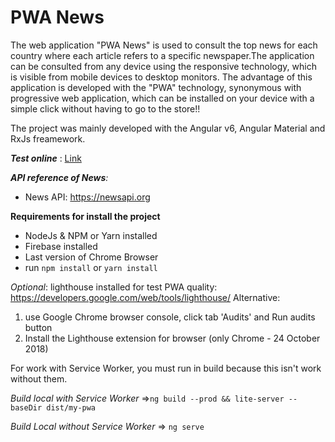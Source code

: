 # PWA News

The web application "PWA News" is used to consult the top news for each country where each article refers to a
  specific newspaper.The application can be consulted from any device using the responsive technology, which is visible from mobile devices
  to desktop monitors.
The advantage of this application is developed with the "PWA" technology, synonymous with progressive web application, which can be 
installed on your device with a simple click without having to go to the store!!

The project was mainly developed with the Angular v6, Angular Material and RxJs freamework.

_**Test online**_ : <a href="pwa-news-67c22.firebaseapp.com">Link</a>

_**API reference of News**:_
- News API: https://newsapi.org

**Requirements for install the project**
- NodeJs & NPM or Yarn installed
- Firebase installed
- Last version of Chrome Browser
- run `npm install` or `yarn install`

_Optional_: lighthouse installed for test PWA quality: https://developers.google.com/web/tools/lighthouse/
Alternative: 
1) use Google Chrome browser console, click tab 'Audits' and Run audits button
2) Install the Lighthouse extension for browser (only Chrome - 24 October 2018)

For work with Service Worker, you must run in build because this isn't work without them.

_Build local with Service Worker_ =>`ng build --prod && lite-server --baseDir dist/my-pwa`

_Build Local without Service Worker_ => `ng serve`
